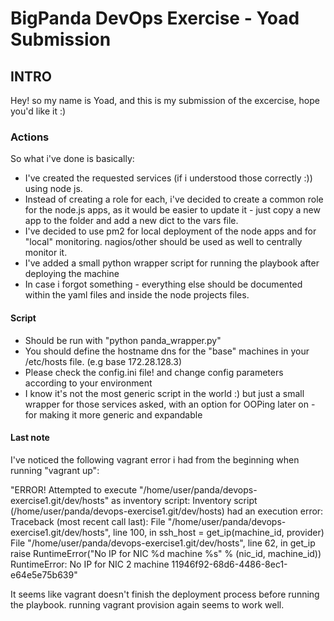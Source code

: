 # BigPanda DevOps Exercise - Yoad Submission
## INTRO
Hey! so my name is Yoad, and this is my submission of the excercise, hope you'd like it :)

### Actions
So what i've done is basically:

* I've created the requested services (if i understood those correctly :)) using node js.
* Instead of creating a role for each, i've decided to create a common role for the node.js apps, as it would be easier to update it - just copy a new app to the folder and add a new dict to the vars file.
* I've decided to use pm2 for local deployment of the node apps and for "local" monitoring. nagios/other should be used as well to centrally monitor it.
* I've added a small python wrapper script for running the playbook after deploying the machine
* In case i forgot something - everything else should be documented within the yaml files and inside the node projects files.

#### Script
* Should be run with "python panda_wrapper.py"
* You should define the hostname dns for the "base" machines in your /etc/hosts file. (e.g base 172.28.128.3)
* Please check the config.ini file! and change config parameters according to your environment
* I know it's not the most generic script in the world :) but just a small wrapper for those services asked, with an option for OOPing later on - for making it more generic and expandable

#### Last note
I've noticed the following vagrant error i had from the beginning when running "vagrant up": 

"ERROR! Attempted to execute "/home/user/panda/devops-exercise1.git/dev/hosts" as inventory script: Inventory script (/home/user/panda/devops-exercise1.git/dev/hosts) had an execution error: Traceback (most recent call last):
  File "/home/user/panda/devops-exercise1.git/dev/hosts", line 100, in <module>
    ssh_host = get_ip(machine_id, provider)
  File "/home/user/panda/devops-exercise1.git/dev/hosts", line 62, in get_ip
    raise RuntimeError("No IP for NIC %d machine %s" % (nic_id, machine_id))
RuntimeError: No IP for NIC 2 machine 11946f92-68d6-4486-8ec1-e64e5e75b639"
 
It seems like vagrant doesn't finish the deployment process before running the playbook.
running vagrant provision again seems to work well.
